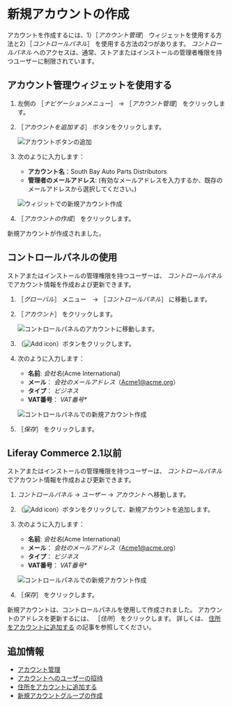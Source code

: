 # 新規アカウントの作成

アカウントを作成するには、1）［_アカウント管理_］ ウィジェットを使用する方法と2）［_コントロールパネル_］ を使用する方法の2つがあります。 _コントロールパネル_ へのアクセスは、通常、ストアまたはインストールの管理者権限を持つユーザーに制限されています。

## アカウント管理ウィジェットを使用する

1. 左側の ［_ナビゲーションメニュー_］ → ［_アカウント管理_］ をクリックします。
1. ［_アカウントを追加する_］ ボタンをクリックします。

    ![アカウントボタンの追加](./creating-a-new-account/images/01.png)

1. 次のように入力します：
    * **アカウント名**：South Bay Auto Parts Distributors
    * **管理者のメールアドレス**: (有効なメールアドレスを入力するか、既存のメールアドレスから選択してください。)

    ![ウィジットでの新規アカウント作成](./creating-a-new-account/images/02.png)

1. ［_アカウントの作成_］ をクリックします。

新規アカウントが作成されました。

## コントロールパネルの使用

ストアまたはインストールの管理権限を持つユーザーは、 _コントロールパネル_ でアカウント情報を作成および更新できます。

1. ［_グローバル_］ メニュー　→ ［_コントロールパネル_］ に移動します。
1. ［_アカウント_］ をクリックします。

    ![コントロールパネルのアカウントに移動します。](./creating-a-new-account/images/04.png)

1. （![Add icon](../../images/icon-add.png)）ボタンをクリックします。
1. 次のように入力します：
    * **名前**: _会社名_(Acme International)
    * **メール**： _会社のメールアドレス_（Acme1@acme.org）
    * **タイプ**： _ビジネス_
    * **VAT番号**： _VAT番号*_

    ![コントロールパネルでの新規アカウント作成](./creating-a-new-account/images/03.png)

1. ［_保存_］ をクリックします。

## Liferay Commerce 2.1以前

ストアまたはインストールの管理権限を持つユーザーは、 _コントロールパネル_ でアカウント情報を作成および更新できます。

1. _コントロールパネル_ → _ユーザー_ → _アカウント_ へ移動します。
1. （![Add icon](../../images/icon-add.png)）ボタンをクリックして、新規アカウントを追加します。
1. 次のように入力します：
    * **名前**: _会社名_(Acme International)
    * **メール**： _会社のメールアドレス_（Acme1@acme.org）
    * **タイプ**： _ビジネス_
    * **VAT番号**： _VAT番号*_

    ![コントロールパネルでの新規アカウント作成](./creating-a-new-account/images/03.png)

1. ［_保存_］ をクリックします。

新規アカウントは、コントロールパネルを使用して作成されました。 アカウントのアドレスを更新するには、 ［_住所_］ をクリックします。 詳しくは、 [住所をアカウントに追加する](../adding-addresses-to-an-account/README.md#using-the-control-panel) の記事を参照してください。

## 追加情報

* [アカウント管理](../account-management.md)
* [アカウントへのユーザーの招待](./inviting-users-to-an-account.md)
* [住所をアカウントに追加する](./adding-addresses-to-an-account.md)
* [新規アカウントグループの作成](./creating-a-new-account-group.md)
